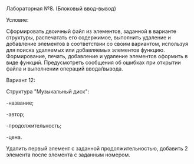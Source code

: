 Лабораторная №8. (Блоковый ввод-вывод)

Условие:

Сформировать двоичный файл из элементов, заданной в варианте структуры, распечатать его содержимое, выполнить удаление и добавление элементов в соответствии со своим вариантом, используя для поиска удаляемых или добавляемых элементов функцию. Формирование, печать, добавление и удаление элементов оформить в виде функций. Предусмотреть сообщения об ошибках при открытии файла и выполнении операций ввода/вывода.

Вариант 12:

Структура "Музыкальный диск":

-название;

-автор;

-продолжительность;

-цена.

Удалить первый элемент с заданной продолжительностью, добавить 2 элемента после элемента с заданным номером.